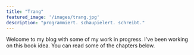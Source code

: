 ```yaml
---
title: "Trang"
featured_image: '/images/trang.jpg'
description: "programmiert. schaupielert. schreibt."
---
```

Welcome to my blog with some of my work in progress. I've been working on this book idea. You can read some of the chapters below.
